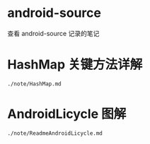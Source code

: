 # android-source
查看 android-source 记录的笔记

# HashMap 关键方法详解
    ./note/HashMap.md
  
# AndroidLicycle 图解
    ./note/ReadmeAndroidLicycle.md